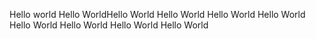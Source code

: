 Hello world
Hello WorldHello World
Hello World
Hello World
Hello World
Hello World
Hello World
Hello World
Hello World
